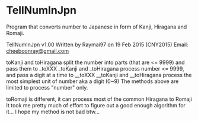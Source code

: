 # TellNumInJpn
Program that converts number to Japanese in form of Kanji, Hiragana and Romaji.

TellNumInJpn v1.00
Written by Raymai97 on 19 Feb 2015 (CNY2015)
Email: cheeboonray@gmail.com

toKanji and toHiragana split the number into parts (that are <= 9999) and pass them to _toXXX
_toKanji and _toHiragana process number <= 9999, and pass a digit at a time to __toXXX
__toKanji and __toHiragana process the most simplest unit of number aka a digit (0~9)
The methods above are limited to process "number" only.

toRomaji is different, it can process most of the common Hiragana to Romaji
It took me pretty much of effort to figure out a good enough algorithm for it...
I hope my method is not bad btw...